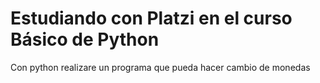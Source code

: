 # Estudiando con Platzi en el curso Básico de Python

Con python realizare un programa que pueda hacer cambio de monedas
